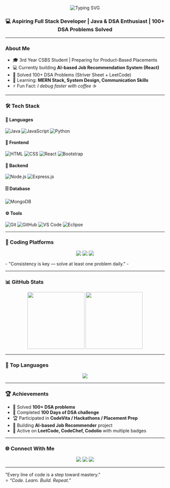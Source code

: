 <p align="center">
  <img src="https://readme-typing-svg.herokuapp.com/?lines=Full+Stack+Developer;DSA+Enthusiast;Building+Projects+🚀;100+DSA+Problems+Solved+🔥&center=true&size=35&width=800&height=120&color=0078D7" alt="Typing SVG"/>
</p>

<h3 align="center">💻 Aspiring Full Stack Developer | Java & DSA Enthusiast | 100+ DSA Problems Solved</h3>

---

### About Me
- 🎓 3rd Year CSBS Student | Preparing for Product-Based Placements  
- 💻 Currently building **AI-based Job Recommendation System (React)**  
- 🧩 Solved 100+ DSA Problems (Striver Sheet + LeetCode)  
- 🌱 Learning: **MERN Stack, System Design, Communication Skills**  
- ⚡ Fun Fact: *I debug faster with coffee ☕*  

---

### 🛠️ Tech Stack

#### 🚀 Languages
![Java](https://img.shields.io/badge/Java-red?style=for-the-badge&logo=openjdk)
![JavaScript](https://img.shields.io/badge/JavaScript-yellow?style=for-the-badge&logo=javascript)
![Python](https://img.shields.io/badge/Python-blue?style=for-the-badge&logo=python)

#### 🎨 Frontend
![HTML](https://img.shields.io/badge/HTML-orange?style=for-the-badge&logo=html5)
![CSS](https://img.shields.io/badge/CSS-blue?style=for-the-badge&logo=css3)
![React](https://img.shields.io/badge/React-61DAFB?style=for-the-badge&logo=react)
![Bootstrap](https://img.shields.io/badge/Bootstrap-7952B3?style=for-the-badge&logo=bootstrap)

#### 🧱 Backend
![Node.js](https://img.shields.io/badge/Node.js-43853D?style=for-the-badge&logo=node.js)
![Express.js](https://img.shields.io/badge/Express.js-black?style=for-the-badge&logo=express)

#### 🗄️ Database
![MongoDB](https://img.shields.io/badge/MongoDB-4EA94B?style=for-the-badge&logo=mongodb)

#### ⚙️ Tools
![Git](https://img.shields.io/badge/Git-F05032?style=for-the-badge&logo=git)
![GitHub](https://img.shields.io/badge/GitHub-181717?style=for-the-badge&logo=github)
![VS Code](https://img.shields.io/badge/VS_Code-0078D4?style=for-the-badge&logo=visualstudiocode)
![Eclipse](https://img.shields.io/badge/Eclipse_IDE-2C2255?style=for-the-badge&logo=eclipseide&logoColor=white)

---

### 🌟 Coding Platforms
<p align="center">
  <a href="https://leetcode.com/Thiru2004-cloud" target="_blank"><img src="https://img.shields.io/badge/LeetCode-orange?style=for-the-badge&logo=leetcode"></a>
  <a href="https://www.codechef.com/users/Thiru2004-cloud" target="_blank"><img src="https://img.shields.io/badge/CodeChef-339933?style=for-the-badge&logo=codechef&logoColor=white"></a>
  <a href="https://codolio.com/user/Thiru2004-cloud" target="_blank"><img src="https://img.shields.io/badge/Codolio-blue?style=for-the-badge&logo=codio"></a>
</p>
- "Consistency is key — solve at least one problem daily."  
-

---

### 📊 GitHub Stats
<div align="center">
  <img src="https://github-readme-stats.vercel.app/api?username=Thiru2004-cloud&show_icons=true&theme=radical" height="180em"/>
  <img src="https://github-readme-streak-stats.herokuapp.com/?user=Thiru2004-cloud&theme=radical" height="180em"/>
</div>

---

### 🧩 Top Languages
<div align="center">
  <img src="https://github-readme-stats.vercel.app/api/top-langs/?username=Thiru2004-cloud&layout=compact&theme=radical"/>
</div>

---

### 🏆 Achievements
- 🏅 Solved **100+ DSA problems**  
- 🎯 Completed **100 Days of DSA challenge**  
- 🏆 Participated in **CodeVita / Hackathons / Placement Prep**  
- 💼 Building **AI-based Job Recommender** project  
- 🏅 Active on **LeetCode, CodeChef, Codolio** with multiple badges  

---

### 🌐 Connect With Me
<p align="center">
  <a href="https://linkedin.com/in/thirumal25" target="_blank"><img src="https://img.shields.io/badge/LinkedIn-blue?style=for-the-badge&logo=linkedin"></a>
  <a href="https://github.com/Thiru2004-cloud" target="_blank"><img src="https://img.shields.io/badge/GitHub-black?style=for-the-badge&logo=github"></a>
  <a href="mailto:kit27.csbs58@gmail.com"><img src="https://img.shields.io/badge/Gmail-D14836?style=for-the-badge&logo=gmail&logoColor=white"></a>
</p>

---
 "Every line of code is a step toward mastery."  
⭐ *“Code. Learn. Build. Repeat.”*
